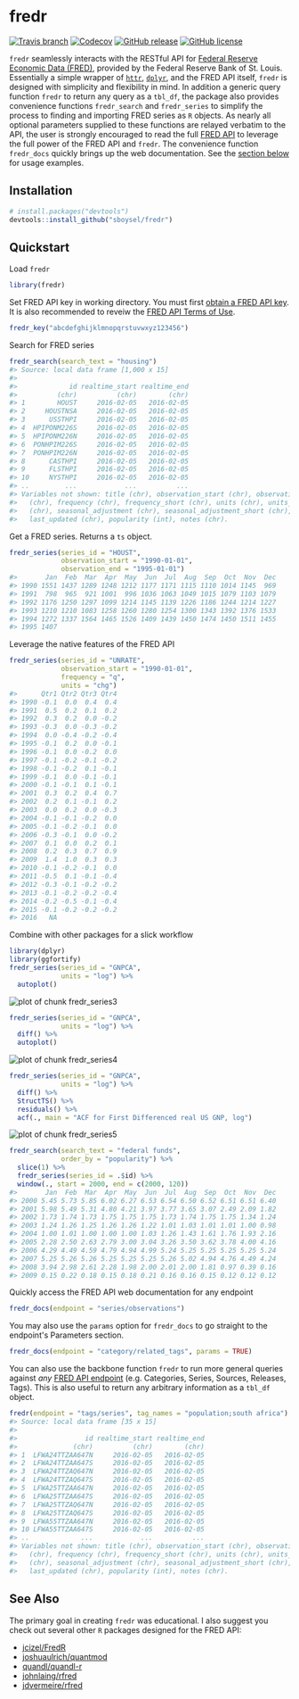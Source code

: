 # fredr

[![Travis
branch](https://img.shields.io/travis/sboysel/fredr/master.svg?style=flat-square)](https://travis-ci.org/sboysel/fredr)
[![Codecov](https://img.shields.io/codecov/c/github/sboysel/fredr/master.svg?style=flat-square)](https://codecov.io/github/sboysel/fredr)
[![GitHub
release](https://img.shields.io/github/release/sboysel/fredr.svg?style=flat-square)](https://github.com/sboysel/fredr/releases)
[![GitHub
license](https://img.shields.io/github/license/sboysel/fredr.svg?style=flat-square)](https://opensource.org/licenses/MIT)

`fredr` seamlessly interacts with the RESTful API for [Federal Reserve Economic
Data (FRED)](https://research.stlouisfed.org/fred2/), provided by the Federal
Reserve Bank of St. Louis.  Essentially a simple wrapper of
[`httr`](https://github.com/hadley/httr),
[`dplyr`](https://github.com/hadley/dplyr), and the FRED API itself, `fredr` is
designed with simplicity and flexibility in mind.  In addition a generic query
function `fredr` to return any query as a `tbl_df`, the package also provides
convenience functions `fredr_search` and `fredr_series` to simplify the process
to finding and importing FRED series as `R` objects.  As nearly all optional
parameters supplied to these functions are relayed verbatim to the API, the 
user is strongly encouraged to read the full [FRED
API](https://research.stlouisfed.org/docs/api/fred/) to leverage the full power
of the FRED API and `fredr`. The convenience function `fredr_docs` quickly brings
up the web documentation. See the [section below](#fredr_docs) for usage
examples.
## Installation

```r
# install.packages("devtools")
devtools::install_github("sboysel/fredr")
```
## Quickstart
Load `fredr`

```r
library(fredr)
```
Set FRED API key in working directory.  You must first [obtain a FRED API
key](https://research.stlouisfed.org/docs/api/api_key.html).  It is also
recommended to reveiw the [FRED API Terms of
Use](https://research.stlouisfed.org/docs/api/terms_of_use.html).

```r
fredr_key("abcdefghijklmnopqrstuvwxyz123456")
```
Search for FRED series

```r
fredr_search(search_text = "housing")
#> Source: local data frame [1,000 x 15]
#> 
#>             id realtime_start realtime_end
#>          (chr)          (chr)        (chr)
#> 1        HOUST     2016-02-05   2016-02-05
#> 2     HOUSTNSA     2016-02-05   2016-02-05
#> 3      USSTHPI     2016-02-05   2016-02-05
#> 4  HPIPONM226S     2016-02-05   2016-02-05
#> 5  HPIPONM226N     2016-02-05   2016-02-05
#> 6  PONHPIM226S     2016-02-05   2016-02-05
#> 7  PONHPIM226N     2016-02-05   2016-02-05
#> 8      CASTHPI     2016-02-05   2016-02-05
#> 9      FLSTHPI     2016-02-05   2016-02-05
#> 10     NYSTHPI     2016-02-05   2016-02-05
#> ..         ...            ...          ...
#> Variables not shown: title (chr), observation_start (chr), observation_end
#>   (chr), frequency (chr), frequency_short (chr), units (chr), units_short
#>   (chr), seasonal_adjustment (chr), seasonal_adjustment_short (chr),
#>   last_updated (chr), popularity (int), notes (chr).
```
Get a FRED series.  Returns a `ts` object.

```r
fredr_series(series_id = "HOUST",
             observation_start = "1990-01-01",
             observation_end = "1995-01-01")
#>       Jan  Feb  Mar  Apr  May  Jun  Jul  Aug  Sep  Oct  Nov  Dec
#> 1990 1551 1437 1289 1248 1212 1177 1171 1115 1110 1014 1145  969
#> 1991  798  965  921 1001  996 1036 1063 1049 1015 1079 1103 1079
#> 1992 1176 1250 1297 1099 1214 1145 1139 1226 1186 1244 1214 1227
#> 1993 1210 1210 1083 1258 1260 1280 1254 1300 1343 1392 1376 1533
#> 1994 1272 1337 1564 1465 1526 1409 1439 1450 1474 1450 1511 1455
#> 1995 1407
```
Leverage the native features of the FRED API

```r
fredr_series(series_id = "UNRATE",
             observation_start = "1990-01-01",
             frequency = "q",
             units = "chg")
#>      Qtr1 Qtr2 Qtr3 Qtr4
#> 1990 -0.1  0.0  0.4  0.4
#> 1991  0.5  0.2  0.1  0.2
#> 1992  0.3  0.2  0.0 -0.2
#> 1993 -0.3  0.0 -0.3 -0.2
#> 1994  0.0 -0.4 -0.2 -0.4
#> 1995 -0.1  0.2  0.0 -0.1
#> 1996 -0.1  0.0 -0.2  0.0
#> 1997 -0.1 -0.2 -0.1 -0.2
#> 1998 -0.1 -0.2  0.1 -0.1
#> 1999 -0.1  0.0 -0.1 -0.1
#> 2000 -0.1 -0.1  0.1 -0.1
#> 2001  0.3  0.2  0.4  0.7
#> 2002  0.2  0.1 -0.1  0.2
#> 2003  0.0  0.2  0.0 -0.3
#> 2004 -0.1 -0.1 -0.2  0.0
#> 2005 -0.1 -0.2 -0.1  0.0
#> 2006 -0.3 -0.1  0.0 -0.2
#> 2007  0.1  0.0  0.2  0.1
#> 2008  0.2  0.3  0.7  0.9
#> 2009  1.4  1.0  0.3  0.3
#> 2010 -0.1 -0.2 -0.1  0.0
#> 2011 -0.5  0.1 -0.1 -0.4
#> 2012 -0.3 -0.1 -0.2 -0.2
#> 2013 -0.1 -0.2 -0.2 -0.4
#> 2014 -0.2 -0.5 -0.1 -0.4
#> 2015 -0.1 -0.2 -0.2 -0.2
#> 2016   NA
```
Combine with other packages for a slick workflow

```r
library(dplyr)
library(ggfortify)
fredr_series(series_id = "GNPCA",
             units = "log") %>%
  autoplot()
```

![plot of chunk fredr_series3](figure/fredr_series3-1.png) 

```r
fredr_series(series_id = "GNPCA",
             units = "log") %>%
  diff() %>%
  autoplot()
```

![plot of chunk fredr_series4](figure/fredr_series4-1.png) 

```r
fredr_series(series_id = "GNPCA",
             units = "log") %>%
  diff() %>%
  StructTS() %>%
  residuals() %>%
  acf(., main = "ACF for First Differenced real US GNP, log")
```

![plot of chunk fredr_series5](figure/fredr_series5-1.png) 

```r
fredr_search(search_text = "federal funds",
             order_by = "popularity") %>%
  slice(1) %>%
  fredr_series(series_id = .$id) %>%
  window(., start = 2000, end = c(2000, 120))
#>       Jan  Feb  Mar  Apr  May  Jun  Jul  Aug  Sep  Oct  Nov  Dec
#> 2000 5.45 5.73 5.85 6.02 6.27 6.53 6.54 6.50 6.52 6.51 6.51 6.40
#> 2001 5.98 5.49 5.31 4.80 4.21 3.97 3.77 3.65 3.07 2.49 2.09 1.82
#> 2002 1.73 1.74 1.73 1.75 1.75 1.75 1.73 1.74 1.75 1.75 1.34 1.24
#> 2003 1.24 1.26 1.25 1.26 1.26 1.22 1.01 1.03 1.01 1.01 1.00 0.98
#> 2004 1.00 1.01 1.00 1.00 1.00 1.03 1.26 1.43 1.61 1.76 1.93 2.16
#> 2005 2.28 2.50 2.63 2.79 3.00 3.04 3.26 3.50 3.62 3.78 4.00 4.16
#> 2006 4.29 4.49 4.59 4.79 4.94 4.99 5.24 5.25 5.25 5.25 5.25 5.24
#> 2007 5.25 5.26 5.26 5.25 5.25 5.25 5.26 5.02 4.94 4.76 4.49 4.24
#> 2008 3.94 2.98 2.61 2.28 1.98 2.00 2.01 2.00 1.81 0.97 0.39 0.16
#> 2009 0.15 0.22 0.18 0.15 0.18 0.21 0.16 0.16 0.15 0.12 0.12 0.12
```

Quickly access the FRED API web documentation for any endpoint

```r
fredr_docs(endpoint = "series/observations")
```
You may also use the `params` option for `fredr_docs` to go straight to the
endpoint's Parameters section.

```r
fredr_docs(endpoint = "category/related_tags", params = TRUE)
```
You can also use the backbone function `fredr` to run more general queries
against *any* [FRED API
endpoint](https://research.stlouisfed.org/docs/api/fred/) (e.g. Categories,
Series, Sources, Releases, Tags).  This is also useful to return any arbitrary
information as a `tbl_df` object.

```r
fredr(endpoint = "tags/series", tag_names = "population;south africa")
#> Source: local data frame [35 x 15]
#> 
#>                 id realtime_start realtime_end
#>              (chr)          (chr)        (chr)
#> 1  LFWA24TTZAA647N     2016-02-05   2016-02-05
#> 2  LFWA24TTZAA647S     2016-02-05   2016-02-05
#> 3  LFWA24TTZAQ647N     2016-02-05   2016-02-05
#> 4  LFWA24TTZAQ647S     2016-02-05   2016-02-05
#> 5  LFWA25TTZAA647N     2016-02-05   2016-02-05
#> 6  LFWA25TTZAA647S     2016-02-05   2016-02-05
#> 7  LFWA25TTZAQ647N     2016-02-05   2016-02-05
#> 8  LFWA25TTZAQ647S     2016-02-05   2016-02-05
#> 9  LFWA55TTZAA647N     2016-02-05   2016-02-05
#> 10 LFWA55TTZAA647S     2016-02-05   2016-02-05
#> ..             ...            ...          ...
#> Variables not shown: title (chr), observation_start (chr), observation_end
#>   (chr), frequency (chr), frequency_short (chr), units (chr), units_short
#>   (chr), seasonal_adjustment (chr), seasonal_adjustment_short (chr),
#>   last_updated (chr), popularity (int), notes (chr).
```
## See Also
The primary goal in creating `fredr` was educational.  I also suggest you check
out several other `R` packages designed for the FRED API:

* [jcizel/FredR](https://github.com/jcizel/FredR)
* [joshuaulrich/quantmod](https://github.com/joshuaulrich/quantmod)
* [quandl/quandl-r](https://github.com/quandl/quandl-r)
* [johnlaing/rfred](https://github.com/johnlaing/rfred)
* [jdvermeire/rfred](https://github.com/jdvermeire/rfred)



